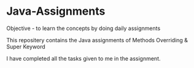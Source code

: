 # Java-Assignments


Objective - to learn the concepts by doing daily assignments

This repositery contains the Java assignments of Methods Overriding & Super Keyword

I have completed all the tasks given to me in the assignment.

